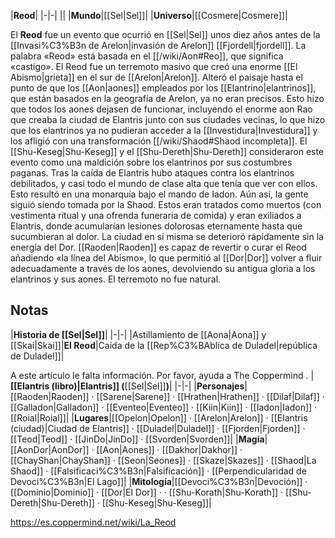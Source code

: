 

|**Reod**|
|-|-|
||
|**Mundo**|[[Sel\|Sel]]|
|**Universo**|[[Cosmere\|Cosmere]]|

El **Reod** fue un evento que ocurrió en [[Sel\|Sel]] unos diez años antes de la [[Invasi%C3%B3n de Arelon\|invasión de Arelon]] [[Fjordell\|fjordell]]. La palabra «Reod» está basada en el [[/wiki/Aon#Reo]], que significa «castigo».
El Reod fue un terremoto masivo que creó una enorme [[El Abismo\|grieta]] en el sur de [[Arelon\|Arelon]]. Alteró el paisaje hasta el punto de que los [[Aon\|aones]] empleados por los [[Elantrino\|elantrinos]], que están basados en la geografía de Arelon, ya no eran precisos. Esto hizo que todos los aones dejasen de funcionar, incluyendo el enorme aon Rao que creaba la ciudad de Elantris junto con sus ciudades vecinas, lo que hizo que los elantrinos ya no pudieran acceder a la [[Investidura\|Investidura]] y los afligió con una transformación [[/wiki/Shaod#Shaod incompleta]]. El [[Shu-Keseg\|Shu-Keseg]] y el [[Shu-Dereth\|Shu-Dereth]] consideraron este evento como una maldición sobre los elantrinos por sus costumbres paganas.
Tras la caída de Elantris hubo ataques contra los elantrinos debilitados, y casi todo el mundo de clase alta que tenía que ver con ellos. Esto resultó en una monarquía bajo el mando de Iadon. Aún así, la gente siguió siendo tomada por la Shaod. Estos eran tratados como muertos (con vestimenta ritual y una ofrenda funeraria de comida) y eran exiliados a Elantris, donde acumularían lesiones dolorosas eternamente hasta que sucumbieran al dolor. La ciudad en sí misma se deterioró rápidamente sin la energía del Dor.
[[Raoden\|Raoden]] es capaz de revertir o curar el Reod añadiendo «la línea del Abismo», lo que permitió al [[Dor\|Dor]] volver a fluir adecuadamente a través de los aones, devolviendo su antigua gloria a los elantrinos y sus aones.
El terremoto no fue natural.

## Notas
|**Historia de [[Sel\|Sel]]**|
|-|-|
|Astillamiento de [[Aona\|Aona]] y [[Skai\|Skai]]|**El Reod**|Caída de la [[Rep%C3%BAblica de Duladel\|república de Duladel]]|


A este artículo le falta información. Por favor, ayuda a The Coppermind .
|**[[Elantris (libro)\|Elantris]] (**[[Sel\|Sel]]**)**|
|-|-|
|**Personajes**|[[Raoden\|Raoden]] · [[Sarene\|Sarene]] · [[Hrathen\|Hrathen]] · [[Dilaf\|Dilaf]] · [[Galladon\|Galladon]] · [[Eventeo\|Eventeo]] · [[Kiin\|Kiin]] · [[Iadon\|Iadon]] · [[Roial\|Roial]]|
|**Lugares**|[[Opelon\|Opelon]] · [[Arelon\|Arelon]] · [[Elantris (ciudad)\|Ciudad de Elantris]] · [[Duladel\|Duladel]] · [[Fjorden\|Fjorden]] · [[Teod\|Teod]] · [[JinDo\|JinDo]] · [[Svorden\|Svorden]]|
|**Magia**|[[AonDor\|AonDor]] · [[Aon\|Aones]] · [[Dakhor\|Dakhor]] · [[ChayShan\|ChayShan]] · [[Seon\|Seones]] · [[Skaze\|Skazes]] · [[Shaod\|La Shaod]] · [[Falsificaci%C3%B3n\|Falsificación]] · [[Perpendicularidad de Devoci%C3%B3n\|El Lago]]|
|**Mitología**|[[Devoci%C3%B3n\|Devoción]] · [[Dominio\|Dominio]] · [[Dor\|El Dor]] ·  · [[Shu-Korath\|Shu-Korath]] · [[Shu-Dereth\|Shu-Dereth]] · [[Shu-Keseg\|Shu-Keseg]]|



https://es.coppermind.net/wiki/La_Reod